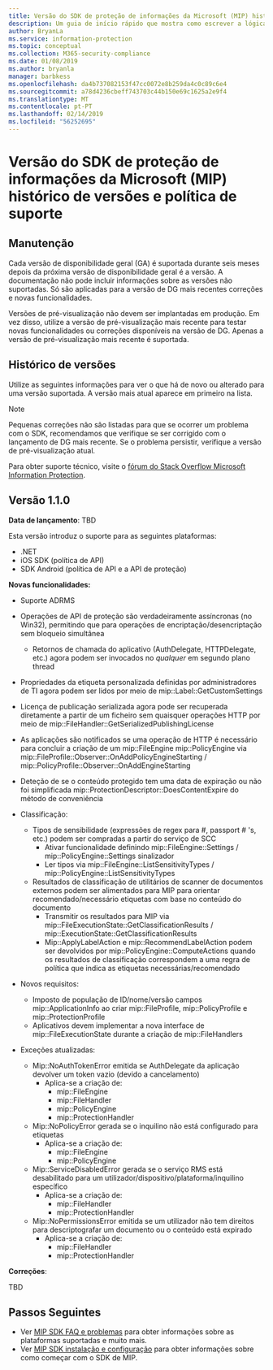 ```yaml
---
title: Versão do SDK de proteção de informações da Microsoft (MIP) histórico de versões e política de suporte
description: Um guia de início rápido que mostra como escrever a lógica de inicialização para um cliente de proteção de informações da Microsoft (MIP) SDK de aplicações.
author: BryanLa
ms.service: information-protection
ms.topic: conceptual
ms.collection: M365-security-compliance
ms.date: 01/08/2019
ms.author: bryanla
manager: barbkess
ms.openlocfilehash: da4b737082153f47cc0072e8b259da4c0c89c6e4
ms.sourcegitcommit: a78d4236cbeff743703c44b150e69c1625a2e9f4
ms.translationtype: MT
ms.contentlocale: pt-PT
ms.lasthandoff: 02/14/2019
ms.locfileid: "56252695"
---
```

# <a name="microsoft-information-protection-mip-sdk-version-release-history-and-support-policy"></a>Versão do SDK de proteção de informações da Microsoft (MIP) histórico de versões e política de suporte

## <a name="servicing"></a>Manutenção 

Cada versão de disponibilidade geral (GA) é suportada durante seis meses depois da próxima versão de disponibilidade geral é a versão. A documentação não pode incluir informações sobre as versões não suportadas. Só são aplicadas para a versão de DG mais recentes correções e novas funcionalidades.

Versões de pré-visualização não devem ser implantadas em produção. Em vez disso, utilize a versão de pré-visualização mais recente para testar novas funcionalidades ou correções disponíveis na versão de DG. Apenas a versão de pré-visualização mais recente é suportada.

## <a name="release-history"></a>Histórico de versões

Utilize as seguintes informações para ver o que há de novo ou alterado para uma versão suportada. A versão mais atual aparece em primeiro na lista. 

> [!NOTE]
> Pequenas correções não são listadas para que se ocorrer um problema com o SDK, recomendamos que verifique se ser corrigido com o lançamento de DG mais recente. Se o problema persistir, verifique a versão de pré-visualização atual.
>  
> Para obter suporte técnico, visite o [fórum do Stack Overflow Microsoft Information Protection](https://stackoverflow.com/questions/tagged/microsoft-information-protection). 

## <a name="version-110"></a>Versão 1.1.0

**Data de lançamento**: TBD

Esta versão introduz o suporte para as seguintes plataformas:

  - .NET
  - iOS SDK (política de API)
  - SDK Android (política de API e a API de proteção)

**Novas funcionalidades:**

- Suporte ADRMS
- Operações de API de proteção são verdadeiramente assíncronas (no Win32), permitindo que para operações de encriptação/desencriptação sem bloqueio simultânea
  - Retornos de chamada do aplicativo (AuthDelegate, HTTPDelegate, etc.) agora podem ser invocados no *qualquer* em segundo plano thread
- Propriedades da etiqueta personalizada definidas por administradores de TI agora podem ser lidos por meio de mip::Label::GetCustomSettings
- Licença de publicação serializada agora pode ser recuperada diretamente a partir de um ficheiro sem quaisquer operações HTTP por meio de mip::FileHandler::GetSerializedPublishingLicense
- As aplicações são notificados se uma operação de HTTP é necessário para concluir a criação de um mip::FileEngine mip::PolicyEngine via mip::FileProfile::Observer::OnAddPolicyEngineStarting / mip::PolicyProfile::Observer::OnAddEngineStarting
- Deteção de se o conteúdo protegido tem uma data de expiração ou não foi simplificada mip::ProtectionDescriptor::DoesContentExpire do método de conveniência
- Classificação:
  - Tipos de sensibilidade (expressões de regex para #, passport # 's, etc.) podem ser compradas a partir do serviço de SCC
    - Ativar funcionalidade definindo mip::FileEngine::Settings / mip::PolicyEngine::Settings sinalizador
    - Ler tipos via mip::FileEngine::ListSensitivityTypes / mip::PolicyEngine::ListSensitivityTypes
  - Resultados de classificação de utilitários de scanner de documentos externos podem ser alimentados para MIP para orientar recomendado/necessário etiquetas com base no conteúdo do documento
    - Transmitir os resultados para MIP via mip::FileExecutionState::GetClassificationResults / mip::ExecutionState::GetClassificationResults
    - Mip::ApplyLabelAction e mip::RecommendLabelAction podem ser devolvidos por mip::PolicyEngine::ComputeActions quando os resultados de classificação correspondem a uma regra de política que indica as etiquetas necessárias/recomendado

- Novos requisitos:
  - Imposto de população de ID/nome/versão campos mip::ApplicationInfo ao criar mip::FileProfile, mip::PolicyProfile e mip::ProtectionProfile
  - Aplicativos devem implementar a nova interface de mip::FileExecutionState durante a criação de mip::FileHandlers
  
- Exceções atualizadas:
  - Mip::NoAuthTokenError emitida se AuthDelegate da aplicação devolver um token vazio (devido a cancelamento)
    - Aplica-se a criação de:
      - mip::FileEngine
      - mip::FileHandler
      - mip::PolicyEngine
      - mip::ProtectionHandler
  - Mip::NoPolicyError gerada se o inquilino não está configurado para etiquetas
    - Aplica-se a criação de:
      - mip::FileEngine
      - mip::PolicyEngine
  - Mip::ServiceDisabledError gerada se o serviço RMS está desabilitado para um utilizador/dispositivo/plataforma/inquilino específico
    - Aplica-se a criação de:
      - mip::FileHandler
      - mip::ProtectionHandler
  - Mip::NoPermissionsError emitida se um utilizador não tem direitos para descriptografar um documento ou o conteúdo está expirado
    - Aplica-se a criação de:
      - mip::FileHandler
      - mip::ProtectionHandler

**Correções**:

TBD

## <a name="next-steps"></a>Passos Seguintes

- Ver [MIP SDK FAQ e problemas](faqs-known-issues.md) para obter informações sobre as plataformas suportadas e muito mais.
- Ver [MIP SDK instalação e configuração](setup-configure-mip.md) para obter informações sobre como começar com o SDK de MIP.
